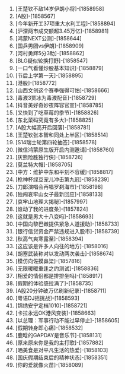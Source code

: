 
1. [王楚钦不敌14岁伊朗小将]-[1858958]
1. [A股]-[1858567]
1. [今年新开工37项重大水利工程]-[1858894]
1. [沪深两市成交额超3.45万亿]-[1858981]
1. [鸿蒙NEXT公测]-[1858644]
1. [国乒男团vs伊朗]-[1858909]
1. [河村勇辉5分3助]-[1858862]
1. [BLG疑似轮换打野]-[1858547]
1. [一口气看懂炒股基本知识]-[1858879]
1. [节后上学第一天]-[1858895]
1. [港股]-[1858772]
1. [山西文创这个赛季强得可怕]-[1858666]
1. [毒液3贾冰为毒液配音]-[1858729]
1. [抖音美好奇妙夜阵容官宣]-[1858785]
1. [又快到了吃草莓的季节]-[1858826]
1. [东北菜码究竟有多大]-[1858825]
1. [A股大幅高开后回落]-[1858781]
1. [王楚钦张本智和同处上半区]-[1858514]
1. [S14瑞士轮第四轮抽签]-[1858578]
1. [微信鸿蒙原生版开启内测邀请]-[1858760]
1. [灰熊险胜独行侠]-[1858726]
1. [莫兰特大帽]-[1858705]
1. [中方：维护中东和平刻不容缓]-[1858817]
1. [枪神杯绿豆宠儿冲击第九冠]-[1858239]
1. [刀郎演唱会再唱罗刹海市]-[1858198]
1. [独闯哀牢山女子最新回应]-[1858133]
1. [哀牢山地理大揭秘]-[1857997]
1. [谁动了我的进度条]-[1857824]
1. [这就是男大十八变吗]-[1858693]
1. [中国向黎巴嫩提供紧急人道援助]-[1858733]
1. [银行信贷资金严禁违规进入股市]-[1858739]
1. [秋高气爽寒露至]-[1858394]
1. [这应该是许多人向往的地方]-[1858016]
1. [胡塞武装称对以发动两次袭击]-[1858674]
1. [模仿向佐摸鼻梁]-[1857816]
1. [无限暖暖重逢之约测试]-[1858836]
1. [相爱的情侣都是排排坐吗]-[1858917]
1. [假期的体验感拉满了]-[1858735]
1. [A股20分钟破万亿刷新纪录]-[1858711]
1. [粤语DJ摇挑战]-[1858593]
1. [锦绣安宁定档1010]-[1858721]
1. [卡拉永远OK港风变装]-[1858663]
1. [以总理：军事行动不能过早停止]-[1858605]
1. [假期转身即心痛]-[1858532]
1. [鹿晗的GAPDAY是音乐节]-[1858131]
1. [原来原来你是我的主打歌]-[1857882]
1. [晒美食是对平凡生活的热爱]-[1858103]
1. [国庆假期结束后的精神状态]-[1858351]
1. [你的爱就像火苗]-[1858089]